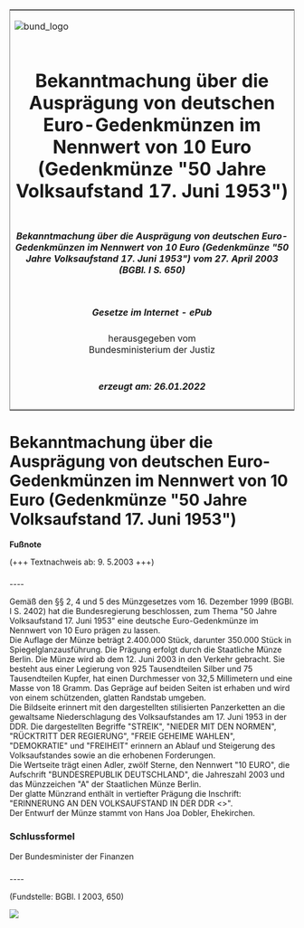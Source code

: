 <span id="DECKBLATT.html"></span>

<table border="0" frame="border" width="100%">

<tr valign="top">

<td align="left">

![bund\_logo](BfJ_2021_Web_de_de.gif)

</td>

<td align="right">

 

</td>

</tr>

<tr align="center" valign="middle">

<td colspan="2">

# Bekanntmachung über die Ausprägung von deutschen Euro-Gedenkmünzen im Nennwert von 10 Euro (Gedenkmünze "50 Jahre Volksaufstand 17. Juni 1953")

</td>

</tr>

<tr align="center" valign="middle">

<td colspan="2">

##### Bekanntmachung über die Ausprägung von deutschen Euro-Gedenkmünzen im Nennwert von 10 Euro (Gedenkmünze "50 Jahre Volksaufstand 17. Juni 1953") vom 27. April 2003 (BGBl. I S. 650)

</td>

</tr>

<tr align="center" valign="middle">

<td colspan="2">

  
  

##### Gesetze im Internet - ePub  
  
herausgegeben vom  
Bundesministerium der Justiz

</td>

</tr>

<tr align="center" valign="bottom">

<td colspan="2">

  
  

##### erzeugt am: 26.01.2022

</td>

</tr>

</table>

<span id="BJNR065000003.html"></span>

# Bekanntmachung über die Ausprägung von deutschen Euro-Gedenkmünzen im Nennwert von 10 Euro (Gedenkmünze "50 Jahre Volksaufstand 17. Juni 1953")

<div>

  
**Fußnote**

<div class="jnhtml">

<div>

<div class="jurAbsatz">

(+++ Textnachweis ab: 9. 5.2003 +++)

</div>

</div>

</div>

</div>

<span id="BJNR065000003BJNE000100000.html"></span>

###   
\----

<div>

<div class="jnhtml">

<div>

<div class="jurAbsatz">

Gemäß den §§ 2, 4 und 5 des Münzgesetzes vom 16. Dezember 1999 (BGBl. I
S. 2402) hat die Bundesregierung beschlossen, zum Thema "50 Jahre
Volksaufstand 17. Juni 1953" eine deutsche Euro-Gedenkmünze im Nennwert
von 10 Euro prägen zu lassen.  
Die Auflage der Münze beträgt 2.400.000 Stück, darunter 350.000 Stück in
Spiegelglanzausführung. Die Prägung erfolgt durch die Staatliche Münze
Berlin. Die Münze wird ab dem 12. Juni 2003 in den Verkehr gebracht. Sie
besteht aus einer Legierung von 925 Tausendteilen Silber und 75
Tausendteilen Kupfer, hat einen Durchmesser von 32,5 Millimetern und
eine Masse von 18 Gramm. Das Gepräge auf beiden Seiten ist erhaben und
wird von einem schützenden, glatten Randstab umgeben.  
Die Bildseite erinnert mit den dargestellten stilisierten Panzerketten
an die gewaltsame Niederschlagung des Volksaufstandes am 17. Juni 1953
in der DDR. Die dargestellten Begriffe "STREIK", "NIEDER MIT DEN
NORMEN", "RÜCKTRITT DER REGIERUNG", "FREIE GEHEIME WAHLEN", "DEMOKRATIE"
und "FREIHEIT" erinnern an Ablauf und Steigerung des Volksaufstandes
sowie an die erhobenen Forderungen.  
Die Wertseite trägt einen Adler, zwölf Sterne, den Nennwert "10 EURO",
die Aufschrift "BUNDESREPUBLIK DEUTSCHLAND", die Jahreszahl 2003 und das
Münzzeichen "A" der Staatlichen Münze Berlin.  
Der glatte Münzrand enthält in vertiefter Prägung die Inschrift:  
"ERINNERUNG AN DEN VOLKSAUFSTAND IN DER DDR \<\>".  
Der Entwurf der Münze stammt von Hans Joa Dobler, Ehekirchen.

</div>

</div>

</div>

</div>

<span id="BJNR065000003BJNE000200000.html"></span>

### Schlussformel  

<div>

<div class="jnhtml">

<div>

<div class="jurAbsatz">

Der Bundesminister der Finanzen

</div>

</div>

</div>

</div>

<span id="BJNR065000003BJNE000300000.html"></span>

###   
\----

<div>

<div class="jnhtml">

<div>

<div class="jurAbsatz">

<div class="kommentar_Fundstelle">

  
(Fundstelle: BGBl. I 2003, 650)

</div>

  
  
![](bgbl1_2003_j0650_0010.jpeg)  
  

</div>

</div>

</div>

</div>
